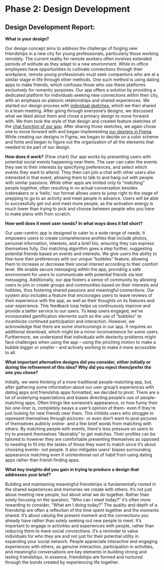 # Phase 2: Design Development

## Design Development Report:

**What is your design?**

Our design concept aims to address the challenge of forging new friendships in a new city for young professionals, particularly those working remotely. 
The current reality for remote workers often involves extended periods of solitude as they adapt to a new environment. While in-office employees have 
opportunities to cultivate connections through their workplace, remote young professionals must seek companions who are at a similar stage in life 
through other methods. One such method is using dating apps to make friends, which confuses those who use these platforms exclusively for romantic 
purposes. Our app offers a solution by providing a dedicated platform for individuals seeking new connections within their city, with an emphasis on 
platonic relationships and shared experiences. We started our design process with 
[individual sketches](https://drive.google.com/drive/folders/1Ym3gqsWg7vn6HRZOnQ9eyp0pqVya5FXD?usp=sharing), which we then shared in a team meeting. After going 
through everyone’s designs, we discussed what we liked about them and chose a primary design to move forward with. We then took the style of that design and 
created feature sketches of the [chat function of our app](https://drive.google.com/drive/folders/1d3eafclfbWz4SXFMYBDaOrg16KJOFr5d?usp=sharing). 
After sharing those sketches, we again chose one to move forward with and began implementing [our designs in Figma](https://www.figma.com/file/ah5c2ECtIDtREyY2t8G8or/UXD?type=design&node-id=1%3A2&mode=design&t=mj0mnKsVbMR9nuIN-1). While creating our designs in Figma, we began to decide on a color scheme and fonts and began to figure out the organization 
of all the elements that needed to be part of our design.

**How does it work?**
(Flow chart)
Our app works by presenting users with potential social events happening near them. The user can cater the events they see to their interests by specifying 
preferences, and select which events they want to attend. They then can join a chat with other users also interested in that event, allowing them to talk to 
and hang out with people with similar passions. While other apps are limited only to “matching” people together, often resulting in no actual conversation besides 
icebreakers or a ‘hello,’ our format allows users to jump right to the stage of prepping to go to an activity and meet people in advance. Users will be able to 
successfully get out and meet more people, as the activation energy is much lower than trying to pick and choose between people who you have to make plans with from scratch. 

**How well does it meet user needs? In what ways does it fall short?**

Our user-centric app is designed to cater to a wide range of needs. It empowers users to create comprehensive profiles that include photos, personal information, interests,
and a brief bio, ensuring they can express themselves fully. Our matching algorithm goes a step further, suggesting potential friends based on events and interests. We give users the 
ability to fine-tune their preferences with our unique “bubbles” feature, allowing them to increase or decrease their social interest according to their comfort level. We enable secure 
messaging within the app, providing a safe environment for users to communicate with potential friends via text messaging. Additionally, our app fosters a sense of community by allowing 
users to join or create groups and communities based on their interests and hobbies, thus fostering shared passions and meaningful connections. Our system also includes a feature that 
encourages users to leave reviews of their experience with the app, as well as their thoughts on its features and user experience. This feedback loop helps us continuously improve and provide 
a better service to our users. To keep users engaged, we've incorporated gamification elements such as the use of “bubbles” to incentivize continued participation and interaction. However, we 
acknowledge that there are some shortcomings in our app. It requires an additional download, which might be a minor inconvenience for some users. Furthermore, we understand that individuals 
with dexterity problems might face challenges when using the app – using the pinching motion to make a bubble bigger or smaller – and actively working to make it more accessible to all. 

**What important alternative designs did you consider, either initially or during the refinement of this idea? Why did you reject them/prefer the one you chose?** 

Initially, we were thinking of a more traditional people-matching app, but, after gathering some information about our user group’s experiences with dating apps and friendship apps formatted, 
we decided to pivot. There are a lot of underlying expectations and biases directing people’s use of people-matching apps. Often things like someone’s appearance, or how funny their bio one-liner
is, completely sways a user’s opinion of them- even if they’re just looking for new friends near them. This inhibits users who struggle to represent themselves through pictures- or even don’t 
want to post pictures of themselves publicly online- and a few brief words from matching with others. By matching people with events, there's less pressure on users to try to present themselves 
“desirably” to get matches. Their profiles can be tailored to however they are comfortable presenting themselves as opposed to needing to fit into the tastes of those they want to match since it’s 
about choosing events- not people. It also mitigates users' biases surrounding appearance matching even if unintentional out of habit from using dating apps rather than friend-finding apps. 

**What key insights did you gain in trying to produce a design that addresses your brief?**

Building and maintaining meaningful friendships is fundamentally rooted in the shared experiences and memories we create with others. It’s not just about meeting new people, but about what we do together. 
Rather than solely focusing on the question, “Who can I meet today?” it’s often more rewarding to consider, “What am I doing today?” The quality and depth of a friendship are often a reflection of the time 
spent together and the moments shared. It’s about valuing the present moment and the connections you already have rather than solely seeking out new people to meet. It’s important to engage in activities and
experiences with people, rather than reducing them to mere social connections. It’s a reminder to value individuals for who they are and not just for their potential utility in expanding your social network. 
People appreciate interactive and engaging experiences with others, as genuine interaction, participation in activities, and meaningful conversations are key elements in building strong and lasting friendships. 
In essence, friendships are formed and nurtured through the bonds created by experiencing life together. 

